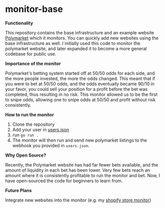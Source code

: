 # monitor-base

**Functionality**

This repository contains the base infrastructure and an example website [Polymarket](https://polymarket.com/) which it monitors.
You can quickly add new websites using the base infrastructure as well.
I initially used this code to monitor the polymarket website, and later expanded it to become a more general codebase for public use.

**Importance of the monitor**

Polymarket's betting system started off at 50/50 odds for each side, and the more people invested, the more the odds changed.
This meant that if you were to bet at 50/50 odds, and the odds eventually became 90/10 in your favor, you could sell your position for a profit before the bet was completed, thus resulting in no risk.
This monitor allowed us to be the first to snipe odds, allowing one to snipe odds at 50/50 and profit without risk consistently.

**How to run the monitor**

1. Clone the repository
2. Add your user in [users.json](users.json)
3. run `go run .`
4. The monitor will then run and send new polymarket listings to the webhook you provided in `users.json`.


**Why Open Source?**

Recently, the Polymarket website has had far fewer bets available, and the amount of liquidity in each bet has been lower. Very few bets reach an amount where it is consistently profitable to run the monitor and bet.
Now, I have open-sourced the code for beginners to learn from.

**Future Plans**

Integrate new websites into the monitor (e.g. my [shopify store monitor](https://github.com/akulsharma1/publicshopifymonitor))
